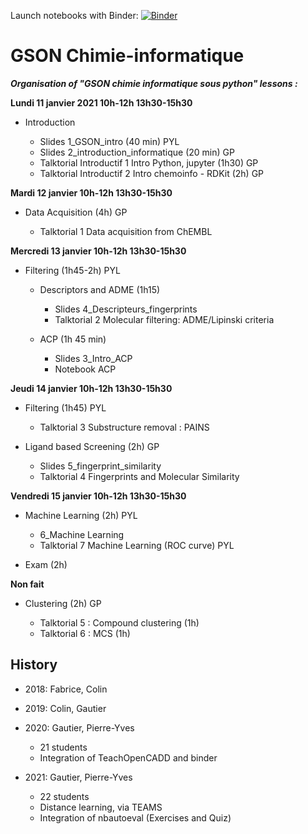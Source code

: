 Launch notebooks with Binder: [![Binder](https://mybinder.org/badge_logo.svg)](https://mybinder.org/v2/gh/ICOA-SBC/GSON-cheminformatics/HEAD)

GSON Chimie-informatique
========================
___Organisation of "GSON chimie informatique sous python" lessons :___

**Lundi 11 janvier 2021 10h-12h 13h30-15h30**

- Introduction

  - Slides 1_GSON_intro (40 min) PYL
  - Slides 2_introduction_informatique (20 min) GP
  - Talktorial Introductif 1 Intro Python, jupyter (1h30)  GP
  - Talktorial Introductif 2 Intro chemoinfo - RDKit (2h) GP

**Mardi 12 janvier 10h-12h 13h30-15h30**

- Data Acquisition (4h) GP

  - Talktorial 1 Data acquisition from ChEMBL

**Mercredi 13 janvier 10h-12h 13h30-15h30**

- Filtering (1h45-2h) PYL

  - Descriptors and ADME (1h15)

    - Slides 4_Descripteurs_fingerprints
    - Talktorial 2 Molecular filtering: ADME/Lipinski criteria

  - ACP (1h 45 min)

      - Slides 3_Intro_ACP
      - Notebook ACP

**Jeudi 14 janvier 10h-12h 13h30-15h30**

- Filtering  (1h45) PYL

  - Talktorial 3 Substructure removal : PAINS

- Ligand based Screening (2h) GP

  - Slides 5_fingerprint_similarity
  - Talktorial 4 Fingerprints and Molecular Similarity

**Vendredi 15 janvier 10h-12h 13h30-15h30**

- Machine Learning (2h) PYL

  - 6_Machine Learning
  - Talktorial 7 Machine Learning (ROC curve) PYL

- Exam (2h)

**Non fait**

- Clustering (2h) GP

  - Talktorial 5 : Compound clustering (1h)
  - Talktorial 6 : MCS (1h)

## History

- 2018: Fabrice, Colin

- 2019: Colin, Gautier

- 2020: Gautier, Pierre-Yves

    - 21 students
    - Integration of TeachOpenCADD and binder

- 2021: Gautier, Pierre-Yves

    - 22 students
    - Distance learning, via TEAMS
    - Integration of nbautoeval (Exercises and Quiz)

